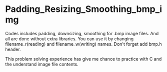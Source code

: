 # Padding_Resizing_Smoothing_bmp_img
Codes includes padding, downsizing, smoothing for .bmp image files. And all are done without extra libraries. You can use it by changing filename_r(reading) and filename_w(writing) names. Don't forget add bmp.h header.

This problem solving experience  has give me chance to practice with  C and the understand image file contents.